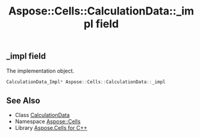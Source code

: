 ﻿---
title: Aspose::Cells::CalculationData::_impl field
linktitle: _impl
second_title: Aspose.Cells for C++ API Reference
description: 'Aspose::Cells::CalculationData::_impl field. The implementation object in C++.'
type: docs
weight: 1800
url: /cpp/aspose.cells/calculationdata/_impl/
---
## _impl field


The implementation object.

```cpp
CalculationData_Impl* Aspose::Cells::CalculationData::_impl
```

## See Also

* Class [CalculationData](../)
* Namespace [Aspose::Cells](../../)
* Library [Aspose.Cells for C++](../../../)
